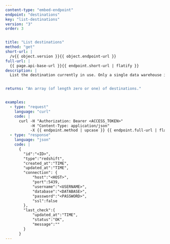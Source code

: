 ```yaml
---
content-type: "embed-endpoint"
endpoint: "destinations"
key: "list-destinations"
version: "3"
order: 3


title: "List destinations"
method: "get"
short-url: |
  /v{{ object.version }}{{ object.endpoint-url }}
full-url: |
  {{ page.api-base-url }}{{ endpoint.short-url | flatify }}
description: |
  List the destination currently in use. Only a single data warehouse is supported per Stitch client account.


returns: "An array (of length zero or one) of destinations."


examples:
  - type: "request"
    language: "curl"
    code: |
      curl -H "Authorization: Bearer <ACCESS_TOKEN>" 
           -H "Content-Type: application/json" 
           -X {{ endpoint.method | upcase }} {{ endpoint.full-url | flatify | strip_newlines }}
  - type: "response"
    language: "json"
    code: |
      {  
        "id":"<ID>",
        "type":"redshift",
        "created_at":"TIME",
        "updated_at":"TIME",
        "connection": {  
            "host":"<HOST>",
            "port":5439,
            "username":"<USERNAME>",
            "database":"<DATABASE>",
            "password":"<PASSWORD>",
            "ssl":false
        },
        "last_check":{  
            "updated_at":"TIME",
            "status":"OK",
            "message":""
        }
      }
---
```


